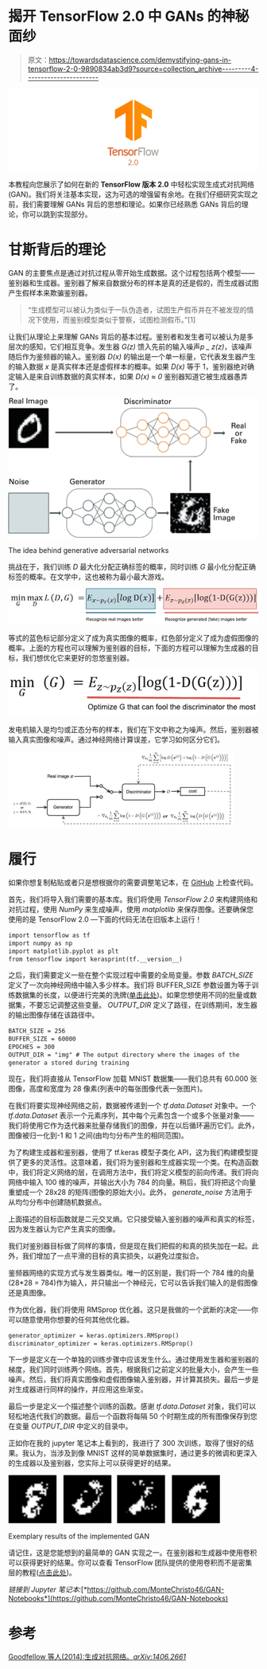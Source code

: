 # 揭开 TensorFlow 2.0 中 GANs 的神秘面纱

> 原文：<https://towardsdatascience.com/demystifying-gans-in-tensorflow-2-0-9890834ab3d9?source=collection_archive---------4----------------------->

![](img/81d7aca7242aed97352413040658883a.png)

本教程向您展示了如何在新的 **TensorFlow 版本 2.0** 中轻松实现生成式对抗网络(GAN)。我们将关注基本实现，这为可选的增强留有余地。在我们仔细研究实现之前，我们需要理解 GANs 背后的思想和理论。如果你已经熟悉 GANs 背后的理论，你可以跳到实现部分。

# 甘斯背后的理论

GAN 的主要焦点是通过对抗过程从零开始生成数据。这个过程包括两个模型——鉴别器和生成器。鉴别器了解来自数据分布的样本是真的还是假的，而生成器试图产生假样本来欺骗鉴别器。

> “生成模型可以被认为类似于一队伪造者，试图生产假币并在不被发现的情况下使用，而鉴别模型类似于警察，试图检测假币。”[1]

让我们从理论上来理解 GANs 背后的基本过程。鉴别者和发生者可以被认为是多层次的感知，它们相互竞争。发生器 *G(z)* 馈入先前的输入噪声*p _ z(z)*，该噪声随后作为鉴频器的输入。鉴别器 *D(x)* 的输出是一个单一标量，它代表发生器产生的输入数据 *x* 是真实样本还是虚假样本的概率。如果 *D(x)* 等于 1，鉴别器绝对确定输入是来自训练数据的真实样本，如果 *D(x)* ≈ *0* 鉴别器知道它被生成器愚弄了。

![](img/aee451f5ef3a8618804de7a9f12660bb.png)

The idea behind generative adversarial networks

挑战在于，我们训练 *D* 最大化分配正确标签的概率，同时训练 *G* 最小化分配正确标签的概率。在文学中，这也被称为最小最大游戏。

![](img/0c60559c4609111b7f6fe0c73063174c.png)

等式的蓝色标记部分定义了成为真实图像的概率，红色部分定义了成为虚假图像的概率。上面的方程也可以理解为鉴别器的目标，下面的方程可以理解为生成器的目标，我们想优化它来更好的忽悠鉴别器。

![](img/60d5803491a9be0116c4504159910250.png)

发电机输入是均匀或正态分布的样本，我们在下文中称之为噪声。然后，鉴别器被输入真实图像和噪声。通过神经网络计算误差，它学习如何区分它们。

![](img/8071378b7d1efab925d1a8426cbfd28b.png)

# 履行

如果你想复制粘贴或者只是想根据你的需要调整笔记本，在 [GitHub](https://github.com/MonteChristo46/GAN-Notebooks) 上检查代码。

首先，我们将导入我们需要的基本库。我们将使用 *TensorFlow* *2.0* 来构建网络和对抗过程，使用 *NumPy* 来生成噪声，使用 *matplotlib* 来保存图像。还要确保您使用的是 TensorFlow 2.0 —下面的代码无法在旧版本上运行！

```
import tensorflow as tf
import numpy as np
import matplotlib.pyplot as plt
from tensorflow import kerasprint(tf.__version__)
```

之后，我们需要定义一些在整个实现过程中需要的全局变量。参数 *BATCH_SIZE* 定义了一次向神经网络中输入多少样本。我们将 BUFFER_SIZE 参数设置为等于训练数据集的长度，以便进行完美的洗牌([单击此处](https://www.tensorflow.org/versions/r2.0/api_docs/python/tf/data/Dataset#shuffle))。如果您想使用不同的批量或数据集，不要忘记调整这些变量。 *OUTPUT_DIR* 定义了路径，在训练期间，发生器的输出图像存储在该路径中。

```
BATCH_SIZE = 256
BUFFER_SIZE = 60000
EPOCHES = 300
OUTPUT_DIR = "img" # The output directory where the images of the generator a stored during training
```

现在，我们将直接从 TensorFlow 加载 MNIST 数据集——我们总共有 60.000 张图像，高度和宽度为 28 像素(列表中的每张图像代表一张图片)。

在我们将要实现神经网络之前，数据被传递到一个 *tf.data.Dataset* 对象中。一个 *tf.data.Dataset* 表示一个元素序列，其中每个元素包含一个或多个张量对象——我们将使用它作为迭代器来批量存储我们的图像，并在以后循环遍历它们。此外，图像被归一化到-1 和 1 之间(由均匀分布产生的相同范围)。

为了构建生成器和鉴别器，使用了 tf.keras 模型子类化 API，这为我们构建模型提供了更多的灵活性。这意味着，我们将为鉴别器和生成器实现一个类。在构造函数中，我们将定义网络的层，在调用方法中，我们将定义模型的前向传递。我们将向网络中输入 100 维的噪声，并输出大小为 784 的向量。稍后，我们将把这个向量重塑成一个 28x28 的矩阵(图像的原始大小)。此外， *generate_noise* 方法用于从均匀分布中创建随机数据点。

上面描述的目标函数就是二元交叉熵。它只接受输入鉴别器的噪声和真实的标签，因为发生器认为它产生真实的图像。

我们对鉴别器目标做了同样的事情，但是现在我们把假的和真的损失加在一起。此外，我们增加了一点平滑的目标的真实损失，以避免过度拟合。

鉴频器网络的实现方式与发生器类似。唯一的区别是，我们将一个 784 维的向量(28*28 = 784)作为输入，并只输出一个神经元，它可以告诉我们输入的是假图像还是真图像。

作为优化器，我们将使用 RMSprop 优化器。这只是我做的一个武断的决定——你可以随意使用你想要的任何其他优化器。

```
generator_optimizer = keras.optimizers.RMSprop()
discriminator_optimizer = keras.optimizers.RMSprop()
```

下一步是定义在一个单独的训练步骤中应该发生什么。通过使用发生器和鉴别器的梯度，我们同时训练两个网络。首先，根据我们之前定义的批量大小，会产生一些噪声。然后，我们将真实图像和虚假图像输入鉴别器，并计算其损失。最后一步是对生成器进行同样的操作，并应用这些渐变。

最后一步是定义一个描述整个训练的函数。感谢 *tf.data.Dataset* 对象，我们可以轻松地迭代我们的数据。最后一个函数将每隔 50 个时期生成的所有图像保存到您在变量 *OUTPUT_DIR* 中定义的目录中。

正如你在我的 jupyter 笔记本上看到的，我进行了 300 次训练，取得了很好的结果。我认为，当涉及到像 MNIST 这样的简单数据集时，通过更多的微调和更深入的生成器以及鉴别器，您实际上可以获得更好的结果。

![](img/d6bfd039babd63d944adc4f7aa7ab0f0.png)

Exemplary results of the implemented GAN

请记住，这是您能想到的最简单的 GAN 实现之一。在鉴别器和生成器中使用卷积可以获得更好的结果。你可以查看 TensorFlow 团队提供的使用卷积而不是密集层的教程([点击此处](https://www.tensorflow.org/beta/tutorials/generative/dcgan))。

*链接到 Jupyter 笔记本:*[*https://github.com/MonteChristo46/GAN-Notebooks*](https://github.com/MonteChristo46/GAN-Notebooks)

# 参考

[Goodfellow 等人(2014):生成对抗网络。*arXiv:1406.2661*](https://arxiv.org/abs/1406.2661#)